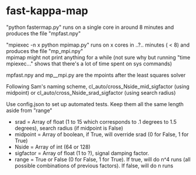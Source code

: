 # fast-kappa-map

"python fastermap.py" runs on a single core in around 8 minutes and produces the file "mpfast.npy"

"mpiexec -n x python mpimap.py" runs on x cores in ..?.. minutes ( < 8) and produces the file "mp_mpi.npy"\
	mpimap might not print anything for a while (not sure why but running "time mpiexec..." shows that there's a lot of time spent on sys commands)

mpfast.npy and mp__mpi.py are the mpoints after the least squares solver

Following Sam's naming scheme, cl_auto/cross_Nside_mid_sigfactor (using midpoint) or cl_auto/cross_Nside_srad_sigfactor (using search radius)

Use config.json to set up automated tests. Keep them all the same length aside from "range"
  - srad = Array of float (1 to 15 which corresponds to .1 degrees to 1.5 degrees), search radius (if midpoint is False)
  - midpoint = Array of boolean, if True, will override srad (0 for False, 1 for True)
  - Nside = Array of int (64 or 128)
  - sigfactor = Array of float (1 to ?), signal damping factor.
  - range = True or False (0 for False, 1 for True). If true, will do n^4 runs (all possible combinations of previous factors). If false, will do n runs

